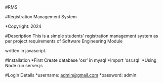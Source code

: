 #RMS

#Registration Management System

*Copyright: 2024

#Description
This is a simple students' registration management system as per project requirements of Software Engineering Module

written in javascript.

#Installation
*First Create database 'osr' in mysql
*Import 'osr.sql'
*Using Node run server.js

#Login Details
*username: admin@gmail.com 
*password: admin
